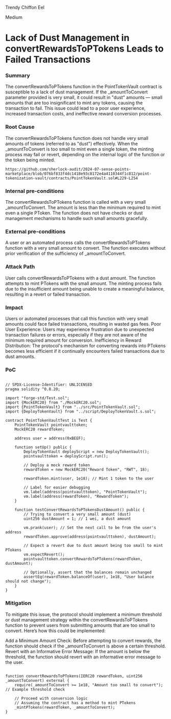 Trendy Chiffon Eel

Medium

# Lack of Dust Management in convertRewardsToPTokens Leads to Failed Transactions

### Summary

The convertRewardsToPTokens function in the PointTokenVault contract is susceptible to a lack of dust management. If the _amountToConvert parameter provided is very small, it could result in "dust" amounts — small amounts that are too insignificant to mint any tokens, causing the transaction to fail. This issue could lead to a poor user experience, increased transaction costs, and ineffective reward conversion processes.

### Root Cause

The convertRewardsToPTokens function does not handle very small amounts of tokens (referred to as "dust") effectively. When the _amountToConvert is too small to mint even a single token, the minting process may fail or revert, depending on the internal logic of the function or the token being minted.

```solidity
https://github.com/sherlock-audit/2024-07-sense-points-marketplace/blob/076bf833f4dc1418e93c8172e4a4110344f1c812/point-tokenization-vault/contracts/PointTokenVault.sol#L229-L254
```

### Internal pre-conditions

The convertRewardsToPTokens function is called with a very small _amountToConvert.
The amount is less than the minimum required to mint even a single PToken.
The function does not have checks or dust management mechanisms to handle such small amounts gracefully.

### External pre-conditions

A user or an automated process calls the convertRewardsToPTokens function with a very small amount to convert.
The function executes without prior verification of the sufficiency of _amountToConvert.

### Attack Path

User calls convertRewardsToPTokens with a dust amount.
The function attempts to mint PTokens with the small amount.
The minting process fails due to the insufficient amount being unable to create a meaningful balance, resulting in a revert or failed transaction.

### Impact

Users or automated processes that call this function with very small amounts could face failed transactions, resulting in wasted gas fees.
Poor User Experience: Users may experience frustration due to unexpected transaction failures or errors, especially if they are not aware of the minimum required amount for conversion.
Inefficiency in Reward Distribution: The protocol's mechanism for converting rewards into PTokens becomes less efficient if it continually encounters failed transactions due to dust amounts.

### PoC

```solidity 

// SPDX-License-Identifier: UNLICENSED
pragma solidity ^0.8.20;

import "forge-std/Test.sol";
import {MockERC20} from "./MockERC20.sol";
import {PointTokenVault} from "../src/PointTokenVault.sol";
import {DeployTokenVault} from "../script/DeployTokenVault.s.sol";

contract PointTokenVaultTest is Test {
    PointTokenVault pointvaulttoken;
    MockERC20 rewardToken;

    address user = address(0xBEEF);

    function setUp() public {
        DeployTokenVault deployScript = new DeployTokenVault();
        pointvaulttoken = deployScript.run();

        // Deploy a mock reward token
        rewardToken = new MockERC20("Reward Token", "RWT", 18);

        rewardToken.mint(user, 1e18); // Mint 1 token to the user

        // Label for easier debugging
        vm.label(address(pointvaulttoken), "PointTokenVault");
        vm.label(address(rewardToken), "RewardToken");
    }

    function testConvertRewardsToPTokensDustAmount() public {
        // Trying to convert a very small amount (dust)
        uint256 dustAmount = 1; // 1 wei, a dust amount

        vm.prank(user); // Set the next call to be from the user's address
        rewardToken.approve(address(pointvaulttoken), dustAmount);

        // Expect a revert due to dust amount being too small to mint PTokens
        vm.expectRevert(); 
        pointvaulttoken.convertRewardsToPTokens(rewardToken, dustAmount);

        // Optionally, assert that the balances remain unchanged
        assertEq(rewardToken.balanceOf(user), 1e18, "User balance should not change");
    }
}

```

### Mitigation

To mitigate this issue, the protocol should implement a minimum threshold or dust management strategy within the convertRewardsToPTokens function to prevent users from submitting amounts that are too small to convert. Here’s how this could be implemented:

Add a Minimum Amount Check: Before attempting to convert rewards, the function should check if the _amountToConvert is above a certain threshold.
Revert with an Informative Error Message: If the amount is below the threshold, the function should revert with an informative error message to the user.

```solidity

function convertRewardsToPTokens(IERC20 rewardToken, uint256 _amountToConvert) external {
    require(_amountToConvert >= 1e18, "Amount too small to convert"); // Example threshold check

    // Proceed with conversion logic
    // Assuming the contract has a method to mint PTokens
    _mintPTokens(rewardToken, _amountToConvert);
}

```